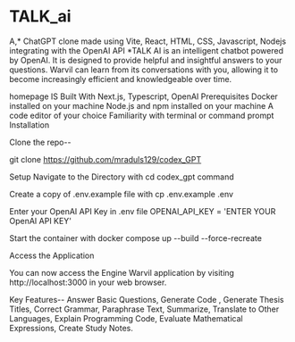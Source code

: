 # TALK_ai
A,* ChatGPT clone made using Vite, React, HTML, CSS, Javascript, Nodejs integrating with the OpenAI API
*TALK AI is an intelligent chatbot powered by OpenAI. It is designed to provide helpful and insightful answers to your questions. Warvil can learn from its conversations with you, allowing it to become increasingly efficient and knowledgeable over time.




homepage IS
Built With
Next.js,
Typescript,
OpenAI
Prerequisites
Docker installed on your machine
Node.js and npm installed on your machine
A code editor of your choice
Familiarity with terminal or command prompt
Installation

Clone the repo--

git clone https://github.com/mraduls129/codex_GPT

Setup
Navigate to the Directory with
 cd codex_gpt command
 
Create a copy of .env.example file with
cp .env.example .env 

Enter your OpenAI API Key in .env file
 OPENAI_API_KEY = 'ENTER YOUR OpenAI API KEY'
 
Start the container with
 docker compose up --build --force-recreate
 
Access the Application

You can now access the Engine Warvil application by visiting http://localhost:3000 in your web browser.

Key Features--
 Answer Basic Questions,
 Generate Code ,
 Generate Thesis Titles,
 Correct Grammar,
 Paraphrase Text,
 Summarize,
 Translate to Other Languages,
 Explain Programming Code,
 Evaluate Mathematical Expressions,
 Create Study Notes.
